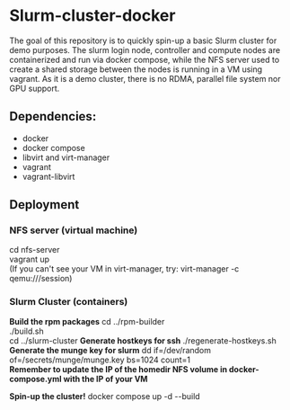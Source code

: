 
# Slurm-cluster-docker
The goal of this repository is to quickly spin-up a basic Slurm cluster for demo purposes.
The slurm login node, controller and compute nodes are containerized and run via docker compose, while the NFS server used to create a shared storage between the nodes is running in a VM using vagrant.
As it is a demo cluster, there is no RDMA, parallel file system nor GPU support.

## Dependencies:  
* docker  
* docker compose  
* libvirt and virt-manager  
* vagrant  
* vagrant-libvirt  
  
## Deployment  
  
### NFS server (virtual machine)  
cd nfs-server  
vagrant up  
(If you can't see your VM in virt-manager, try: virt-manager -c qemu:///session)  
  
### Slurm Cluster (containers)  
**Build the rpm packages**
cd ../rpm-builder  
./build.sh  
cd ../slurm-cluster
**Generate hostkeys for ssh**
./regenerate-hostkeys.sh 
**Generate the munge key for slurm**
dd if=/dev/random of=/secrets/munge/munge.key bs=1024 count=1  
**Remember to update the IP of the homedir NFS volume in docker-compose.yml with the IP of your VM**

**Spin-up the cluster!**
docker compose up -d --build